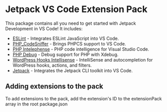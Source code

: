 # Jetpack VS Code Extension Pack

This package contains all you need to get started with Jetpack Development in VS Code! It includes:

* [ESLint](https://marketplace.visualstudio.com/items?itemName=dbaeumer.vscode-eslint) - Integrates ESLint JavaScript into VS Code.
* [PHP_CodeSniffer](https://marketplace.visualstudio.com/items?itemName=obliviousharmony.vscode-php-codesniffer) - Brings PHPCS support to VS Code.
* [PHP Intelephense](https://marketplace.visualstudio.com/items?itemName=bmewburn.vscode-intelephense-client) - PHP code intelligence for Visual Studio Code.
* [PHP Debug](https://marketplace.visualstudio.com/items?itemName=xdebug.php-debug) - Debug support for PHP with Xdebug.
* [WordPress Hooks Intellisense](https://marketplace.visualstudio.com/items?itemName=johnbillion.vscode-wordpress-hooks) - IntelliSense and autocompletion for WordPress hooks, actions, and filters.
* [Jetpack](https://marketplace.visualstudio.com/items?itemName=automattic.jetpack) - Integrates the Jetpack CLI toolkit into VS Code.

## Adding extensions to the pack

To add extensions to the pack, add the extension's ID to the extensionPack array in the root package.json




